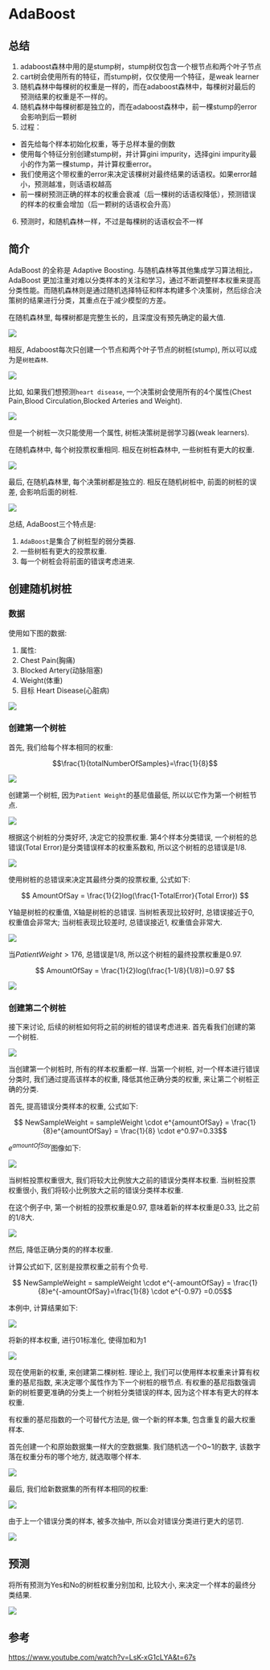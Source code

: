 # AdaBoost

## 总结

1. adaboost森林中用的是stump树，stump树仅包含一个根节点和两个叶子节点
2. cart树会使用所有的特征，而stump树，仅仅使用一个特征，是weak learner
3. 随机森林中每棵树的权重是一样的，而在adaboost森林中，每棵树对最后的预测结果的权重是不一样的。
4. 随机森林中每棵树都是独立的，而在adaboost森林中，前一棵stump的error会影响到后一颗树
5. 过程：
  - 首先给每个样本初始化权重，等于总样本量的倒数
  - 使用每个特征分别创建stump树，并计算gini impurity，选择gini impurity最小的作为第一棵stump，并计算权重error。
  - 我们使用这个带权重的error来决定该棵树对最终结果的话语权。如果error越小，预测越准，则话语权越高
  - 前一棵树预测正确的样本的权重会衰减（后一棵树的话语权降低），预测错误的样本的权重会增加（后一颗树的话语权会升高）
6. 预测时，和随机森林一样，不过是每棵树的话语权会不一样

## 简介
AdaBoost 的全称是 Adaptive Boosting. 与随机森林等其他集成学习算法相比，AdaBoost 更加注重对难以分类样本的关注和学习，通过不断调整样本权重来提高分类性能。而随机森林则是通过随机选择特征和样本构建多个决策树，然后综合决策树的结果进行分类，其重点在于减少模型的方差。

在随机森林里, 每棵树都是完整生长的，且深度没有预先确定的最大值.

![](./自适应提升树/1.png)

相反, Adaboost每次只创建一个节点和两个叶子节点的树桩(stump), 所以可以成为是`树桩森林`.

![](./自适应提升树/2.png)

比如, 如果我们想预测`heart disease`, 一个决策树会使用所有的4个属性(Chest Pain,Blood Circulation,Blocked Arteries and Weight).

![](./自适应提升树/3.png)

但是一个树桩一次只能使用一个属性, 树桩决策树是弱学习器(weak learners).

在随机森林中, 每个树投票权重相同. 相反在树桩森林中, 一些树桩有更大的权重.

![](./自适应提升树/4.png)

最后, 在随机森林里, 每个决策树都是独立的. 相反在随机树桩中, 前面的树桩的误差, 会影响后面的树桩.

![](./自适应提升树/5.png)

总结, AdaBoost三个特点是:

1. `AdaBoost`是集合了树桩型的弱分类器. 
2. 一些树桩有更大的投票权重.
3. 每一个树桩会将前面的错误考虑进来.

## 创建随机树桩


### 数据
使用如下图的数据: 
1. 属性:
  1. Chest Pain(胸痛)
  2. Blocked Artery(动脉阻塞)
  3. Weight(体重)
2. 目标
  Heart Disease(心脏病)

![](./自适应提升树/6.png)

### 创建第一个树桩
首先, 我们给每个样本相同的权重:

$$\frac{1}{totalNumberOfSamples}=\frac{1}{8}$$

![](./自适应提升树/7.png)

创建第一个树桩, 因为`Patient Weight`的基尼值最低, 所以以它作为第一个树桩节点.

![](./自适应提升树/8.png)

根据这个树桩的分类好坏, 决定它的投票权重. 第4个样本分类错误, 一个树桩的总错误(Total Error)是分类错误样本的权重系数和, 所以这个树桩的总错误是1/8.


![](./自适应提升树/9.png)

使用树桩的总错误来决定其最终分类的投票权重, 公式如下:

$$ AmountOfSay = \frac{1}{2}log(\frac{1-TotalError}{Total Error}) $$

Y轴是树桩的权重值, X轴是树桩的总错误. 当树桩表现比较好时, 总错误接近于0, 权重值会非常大; 当树桩表现比较差时, 总错误接近1, 权重值会非常大.

![](./自适应提升树/10.png)

当$Patient Weight > 176$, 总错误是1/8, 所以这个树桩的最终投票权重是0.97. 


$$ AmountOfSay = \frac{1}{2}log(\frac{1-1/8}{1/8})=0.97 $$

![](./自适应提升树/11.png)


### 创建第二个树桩
接下来讨论, 后续的树桩如何将之前的树桩的错误考虑进来. 首先看我们创建的第一个树桩.

![](./自适应提升树/12.png)

当创建第一个树桩时, 所有的样本权重都一样. 当第一个树桩, 对一个样本进行错误分类时, 我们通过提高该样本的权重, 降低其他正确分类的权重, 来让第二个树桩正确的分类.

首先, 提高错误分类样本的权重, 公式如下:

$$ NewSampleWeight = sampleWeight \cdot e^{amountOfSay}  = \frac{1}{8}e^{amountOfSay} = \frac{1}{8} \cdot e^0.97=0.33$$

$e^{amountOfSay}$图像如下:

![](./自适应提升树/13.png)

当树桩投票权重很大, 我们将较大比例放大之前的错误分类样本权重. 当树桩投票权重很小, 我们将较小比例放大之前的错误分类样本权重.

在这个例子中, 第一个树桩的投票权重是0.97, 意味着新的样本权重是0.33, 比之前的1/8大.

![](./自适应提升树/14.png)


然后, 降低正确分类的的样本权重.

计算公式如下, 区别是投票权重之前有个负号.

$$ NewSampleWeight = sampleWeight \cdot e^{-amountOfSay} = \frac{1}{8}e^{-amountOfSay}=\frac{1}{8} \cdot e^{-0.97} =0.05$$

本例中, 计算结果如下:

![](./自适应提升树/15.png)

将新的样本权重, 进行01标准化, 使得加和为1

![](./自适应提升树/16.png)

现在使用新的权重, 来创建第二棵树桩. 理论上, 我们可以使用样本权重来计算有权重的基尼指数, 来决定哪个属性作为下一个树桩的根节点. 有权重的基尼指数强调新的树桩要更准确的分类上一个树桩分类错误的样本, 因为这个样本有更大的样本权重.

有权重的基尼指数的一个可替代方法是, 做一个新的样本集, 包含重复的最大权重样本.

首先创建一个和原始数据集一样大的空数据集. 我们随机选一个0~1的数字, 该数字落在权重分布的哪个地方, 就选取哪个样本.

![](./自适应提升树/17.gif)


最后, 我们给新数据集的所有样本相同的权重:

![](./自适应提升树/18.png)

由于上一个错误分类的样本, 被多次抽中, 所以会对错误分类进行更大的惩罚.

![](./自适应提升树/19.png)

## 预测

将所有预测为Yes和No的树桩权重分别加和, 比较大小, 来决定一个样本的最终分类结果.



![](./自适应提升树/20.png)


## 参考

https://www.youtube.com/watch?v=LsK-xG1cLYA&t=67s